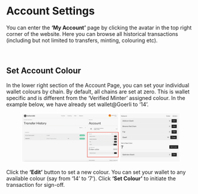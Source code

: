 # Account Settings

You can enter the **‘My Account’** page by clicking the avatar in the top right corner of the website. Here you can browse all historical transactions (including but not limited to transfers, minting, colouring etc).

<figure><img src="https://lh7-us.googleusercontent.com/pdiilEkkNPv1bo86wpmHwQQ-CDlTT5UtRryXvjPrGfRK-Aj9ccK05dn-r3FucpPfbXYylzW4bfYvRFDk0VG72ooT-r0l0HvFfIIzGb1mE0Fneq-iCOHhDxtDRRJyPyDjcq0VUzt5gPa3z82QuKBf6Jo" alt=""><figcaption></figcaption></figure>

## Set Account Colour

In the lower right section of the Account Page, you can set your individual wallet colours by chain. By default, all chains are set at zero. This is wallet specific and is different from the ‘Verified Minter’ assigned colour. In the example below, we have already set wallet@Goerli to ‘14’.

<figure><img src="../.gitbook/assets/image (6) (1) (1).png" alt=""><figcaption></figcaption></figure>

Click the **‘Edit’** button to set a new colour. You can set your wallet to any available colour (say from ‘14’ to ‘7’). Click **‘Set Colour’** to initiate the transaction for sign-off.

<figure><img src="https://lh7-us.googleusercontent.com/0ON_kQsRaAlaREhP2QPNtVTAnnKkgxSMlDpWH3LE1Gc3wiMLWdcRT6RdpGwxDuGRqqoBgoR4kzveWqcSTpjCIl7BViygjXIk5tx-EoDPoPtynDBsTYO2izPlAJKrJ_93rrOx4qqSyHq2mcKZJnBmMh4" alt=""><figcaption></figcaption></figure>
